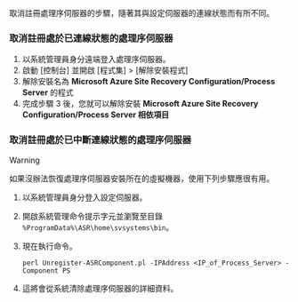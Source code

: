 取消註冊處理序伺服器的步驟，隨著其與設定伺服器的連線狀態而有所不同。

### <a name="unregister-a-process-server-that-is-in-a-connected-state"></a>取消註冊處於已連線狀態的處理序伺服器

1. 以系統管理員身分遠端登入處理序伺服器。
2. 啟動 [控制台] 並開啟 [程式集] > [解除安裝程式]
3. 解除安裝名為 **Microsoft Azure Site Recovery Configuration/Process Server** 的程式
4. 完成步驟 3 後，您就可以解除安裝 **Microsoft Azure Site Recovery Configuration/Process Server 相依項目**

### <a name="unregister-a-process-server-that-is-in-a-disconnected-state"></a>取消註冊處於已中斷連線狀態的處理序伺服器

> [!WARNING]
> 如果沒辦法恢復處理序伺服器安裝所在的虛擬機器，使用下列步驟應很有用。

1. 以系統管理員身分登入設定伺服器。
2. 開啟系統管理命令提示字元並瀏覽至目錄 `%ProgramData%\ASR\home\svsystems\bin`。
3. 現在執行命令。

    ```
    perl Unregister-ASRComponent.pl -IPAddress <IP_of_Process_Server> -Component PS
    ```
4. 這將會從系統清除處理序伺服器的詳細資料。
